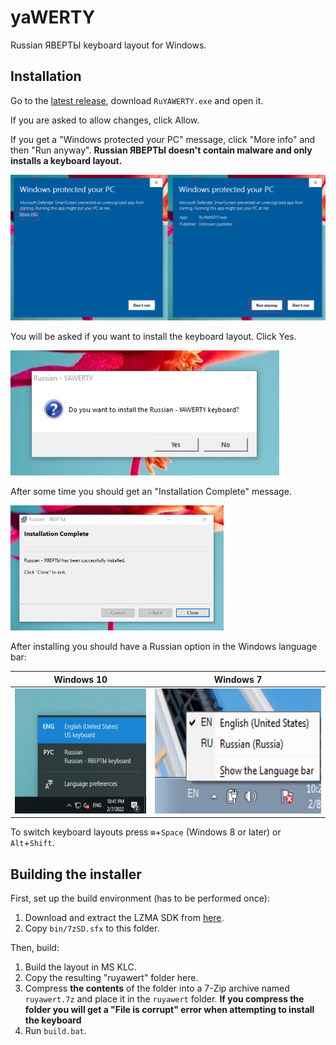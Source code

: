 # yaWERTY
Russian ЯВЕРТЫ keyboard layout for Windows.
 
## Installation
Go to the [latest release](https://github.com/githubcatw/yaWERTY/releases/latest), download `RuYAWERTY.exe` and open it.

If you are asked to allow changes, click Allow.

If you get a "Windows protected your PC" message, click "More info" and then "Run anyway". **Russian ЯВЕРТЫ doesn't contain malware and only installs a keyboard layout.**

<img src="img/smartscreen.png" width="auto">

You will be asked if you want to install the keyboard layout. Click Yes.

<img src="img/setup_1.png" width="auto" height="200">

After some time you should get an "Installation Complete" message.

<img src="img/setup_2.png" width="auto" height="200">

After installing you should have a Russian option in the Windows language bar:

| Windows 10  | Windows 7   |
| ----------- | ----------- |
| <img src="img/w10_language_bar.png" width="auto" height="200"/> | <img src="img/w7_language_bar.png" width="auto" height="200"/> |


To switch keyboard layouts press `⊞`+`Space` (Windows 8 or later) or `Alt`+`Shift`.

## Building the installer
First, set up the build environment (has to be performed once):
1. Download and extract the LZMA SDK from [here](https://www.7-zip.org/a/lzma1900.7z).
2. Copy `bin/7zSD.sfx` to this folder.

Then, build:
1. Build the layout in MS KLC.
2. Copy the resulting "ruyawert" folder here.
3. Compress **the contents** of the folder into a 7-Zip archive named `ruyawert.7z` and place it in the `ruyawert` folder. **If you compress the folder you will get a "File is corrupt" error when attempting to install the keyboard**
4. Run `build.bat`.
